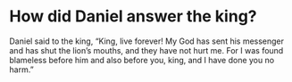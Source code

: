 # How did Daniel answer the king?

Daniel said to the king, “King, live forever! My God has sent his messenger and has shut the lion’s mouths, and they have not hurt me. For I was found blameless before him and also before you, king, and I have done you no harm.”
